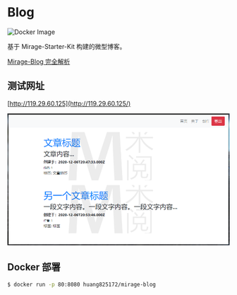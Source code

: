 # Blog

![Docker Image](https://github.com/limBuddies/Blog/workflows/Docker%20Image/badge.svg)

基于 Mirage-Starter-Kit 构建的微型博客。

[Mirage-Blog 完全解析](Mirage-Blog完全解析.md)

## 测试网址

[http://119.29.60.125](http://119.29.60.125/)

![Blog](Blog.png)

## Docker 部署

```bash
$ docker run -p 80:8080 huang825172/mirage-blog
```
